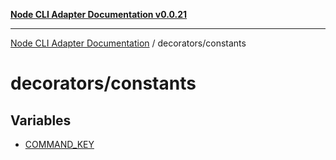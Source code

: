 [**Node CLI Adapter Documentation v0.0.21**](../../README.md)

***

[Node CLI Adapter Documentation](../../modules.md) / decorators/constants

# decorators/constants

## Variables

- [COMMAND\_KEY](variables/COMMAND_KEY.md)
